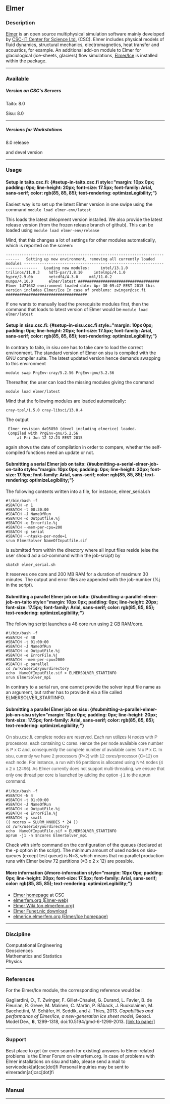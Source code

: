 ## Elmer

### Description

[Elmer] is an open source multiphysical simulation software mainly
developed by [CSC-IT Center for Science Ltd.] (CSC). Elmer includes
physical models of fluid dynamics, structural mechanics,
electromagnetics, heat transfer and acoustics, for example. An
additional add-on module to Elmer for glaciological (ice-sheets,
glaciers) flow simulations, [Elmer/Ice] is installed within the package.

------------------------------------------------------------------------

### Available

##### Version on CSC's Servers

Taito: 8.0

Sisu: 8.0

------------------------------------------------------------------------

##### Versions for Workstations

8.0 release

and devel version

------------------------------------------------------------------------

### Usage

#### Setup in taito.csc.fi: {#setup-in-taito.csc.fi style="margin: 10px 0px; padding: 0px; line-height: 20px; font-size: 17.5px; font-family: Arial, sans-serif; color: rgb(85, 85, 85); text-rendering: optimizeLegibility;"}

Easiest way is to set up the latest Elmer version in one swipe using
the  command `module load elmer-env/latest`

This loads the latest delopment version installed. We also provide the
latest release version (from the frozen release branch of github). This
can be loaded using `module load elmer-env/release`

Mind, that this changes a lot of settings for other modules
automatically, which is reported on the screen:

`----------------------------------------------------------------------------   Setting up new environment, removing all currently loaded modules ----------------------------------------------------------------------------   Loading new modules:     intel/13.1.0      trilinos/11.0.3    hdf5-par/1.8.10     intelmpi/4.1.0    hypre/2.9.0b       netcdf4/4.3.0     mkl/11.0.2        mumps/4.10.0       elmer/latest #################################### Elmer 1d71632 environment loaded date: Apr 30 09:47 EEST 2015 this version includes Elmer/Ice In case of problems: zwinger@csc.fi ####################################`

If one wants to manually load the prerequisite modules first, then the
command that loads to latest version of Elmer would
be `module load elmer/latest`

#### Setup in sisu.csc.fi: {#setup-in-sisu.csc.fi style="margin: 10px 0px; padding: 0px; line-height: 20px; font-size: 17.5px; font-family: Arial, sans-serif; color: rgb(85, 85, 85); text-rendering: optimizeLegibility;"}

In contrary to taito, in sisu one has to take care to load the correct
environment. The standard version of Elmer on sisu is compiled with the
GNU compiler suite. The latest updated version hence demands swapping to
this environment

`module swap PrgEnv-cray/5.2.56 PrgEnv-gnu/5.2.56`

Thereafter, the user can load the missing modules giving the command

`module load elmer/latest`

Mind that the following modules are loaded automatically:

`cray-tpsl/1.5.0 cray-libsci/13.0.4`

The output

~~~~
 Elmer revision da95850 (devel including elmerice) loaded.
 Compiled with PrgEnv-gnu/5.2.56
     at Fri Jun 12 12:23 EEST 2015
~~~~

again shows the date of compilation in order to compare, whether the
self-compiled functions need an update or not.

#### Submitting a serial Elmer job on taito: {#submitting-a-serial-elmer-job-on-taito style="margin: 10px 0px; padding: 0px; line-height: 20px; font-size: 17.5px; font-family: Arial, sans-serif; color: rgb(85, 85, 85); text-rendering: optimizeLegibility;"}

The following contents written into a file, for instance,
elmer\_serial.sh

~~~~
#!/bin/bash -f
#SBATCH -n 1
#SBATCH -t 00:30:00
#SBATCH -J NameOfRun
#SBATCH -o Outputfile.%j
#SBATCH -e Errorfile.%j
#SBATCH --mem-per-cpu=200
#SBATCH -p serial
#SBATCH --ntasks-per-node=1
srun ElmerSolver NameOfInputfile.sif 
~~~~

is submitted from within the directory where all input files reside
(else the user should ad a cd-command within the job-srcipt) by

`sbatch elmer_serial.sh`

It reserves one core and 200 MB RAM for a duration of maximum 30
minutes. The output and error files are appended with the job-number (%j
in the script).

#### Submitting a parallel Elmer job on taito: {#submitting-a-parallel-elmer-job-on-taito style="margin: 10px 0px; padding: 0px; line-height: 20px; font-size: 17.5px; font-family: Arial, sans-serif; color: rgb(85, 85, 85); text-rendering: optimizeLegibility;"}

The following script launches a 48 core run using 2 GB RAM/core.

~~~~
#!/bin/bash -f
#SBATCH -n 48
#SBATCH -t 01:00:00
#SBATCH -J NameOfRun
#SBATCH -o OutputFile.%j
#SBATCH -e ErrorFile.%j
#SBATCH --mem-per-cpu=2000
#SBATCH -p parallel
cd /wrk/userid/yourdirectory
echo  NameOfInputFile.sif > ELMERSOLVER_STARTINFO
srun ElmerSolver_mpi
~~~~

In contrary to a serial run, one cannot provide the solver input file
name as an argument, but rather has to provide it via a file called
ELMERSOLVER\_STARTINFO.

#### Submitting a parallel Elmer job on sisu: {#submitting-a-parallel-elmer-job-on-sisu style="margin: 10px 0px; padding: 0px; line-height: 20px; font-size: 17.5px; font-family: Arial, sans-serif; color: rgb(85, 85, 85); text-rendering: optimizeLegibility;"}

<span
style="color: rgb(85, 85, 85); font-family: Arial, sans-serif; font-size: 14px; line-height: 20px;">On
sisu.csc.fi, complete nodes are reserved. Each run utilizes N nodes with
P processors, each containing C cores. Hence the per node available core
number is P x C and, consequently the complete number of available cores
N x P x C. In sisu, currently we have 2 processors (P=2) with 12
cores/processor (C=12) on each node. For instance, a run with 96
partitions is allocated using N=4 nodes (4 x 2 x 12=96). As Elmer
currently does not support multi-threading, we ensure that only one
thread per core is launched by adding the option -j 1 to the aprun
command.</span>

~~~~
#!/bin/bash -f
#SBATCH -N 4
#SBATCH -t 01:00:00
#SBATCH -J NameOfRun
#SBATCH -o OutputFile.%j
#SBATCH -e ErrorFile.%j
#SBATCH -p small
(( ncores = SLURM_NNODES * 24 ))
cd /wrk/userid/yourdirectory
echo  NameOfInputFile.sif > ELMERSOLVER_STARTINFO
aprun -j1 -n $ncores ElmerSolver_mpi 
~~~~

Check with sinfo command on the configuration of the queues (declared at
the -p option in the script). The minimum amount of used nodes on
sisu-queues (except test queue) is N=3, which means that no parallel
production runs with Elmer below 72 partitions (=3 x 2 x 12) are
possible.

#### More information {#more-information style="margin: 10px 0px; padding: 0px; line-height: 20px; font-size: 17.5px; font-family: Arial, sans-serif; color: rgb(85, 85, 85); text-rendering: optimizeLegibility;"}

-   [Elmer homepage] at CSC
-   [elmerfem.org (Elmer-web)]
-   <span id="yui_patched_v3_11_0_1_1448012335596_2374">[Elmer Wiki (on
    elmerfem.org)]</span>
-   [Elmer Funet.nic download]
-   [elmerice.elmerfem.org (Elmer/Ice homepage)]

------------------------------------------------------------------------

### Discipline

Computational Engineering  
Geosciences  
Mathematics and Statistics  
Physics  

------------------------------------------------------------------------

### References

For the Elmer/Ice module, the corresponding reference would be:

Gagliardini, O., T. Zwinger, F. Gillet-Chaulet, G. Durand, L. Favier, B.
de Fleurian, R. Greve, M. Malinen, C. Martín, P. Råback, J. Ruokolainen,
M. Sacchettini, M. Schäfer, H. Seddik, and J. Thies, 2013. *Capabilities
and performance of Elmer/Ice, a new-generation ice sheet model*, Geosci.
Model Dev., **6**, 1299-1318, doi:10.5194/gmd-6-1299-2013. [\[link to
paper\]]

------------------------------------------------------------------------

### Support

Best place to get (or even search for existing) answers to Elmer-related
problems is the Elmer Forum on elmerfem.org. In case of problems with
Elmer installations on sisu and taito, please send a mail to
servicedesk\[at\]csc\[dot\]fi Personal inquiries may be sent to
elmeradm\[at\]csc\[dot\]fi

------------------------------------------------------------------------

### Manual

------------------------------------------------------------------------

  [Elmer]: http://research.csc.fi/web/elmer
  [CSC-IT Center for Science Ltd.]: http://www.csc.fi
  [Elmer/Ice]: http://elmerice.elmerfem.org
  [Elmer homepage]: http://research.csc.fi/web/elmer "Elmer"
  [elmerfem.org (Elmer-web)]: http://elmerfem.org/
  [Elmer Wiki (on elmerfem.org)]: http://www.elmerfem.org/elmerwiki/index.php?title=Main_Page
  [Elmer Funet.nic download]: http://www.nic.funet.fi/pub/sci/physics/elmer/
  [elmerice.elmerfem.org (Elmer/Ice homepage)]: http://elmerice.elmerfem.org/
  [\[link to paper\]]: http://www.geosci-model-dev.net/6/1299/2013/gmd-6-1299-2013.html
